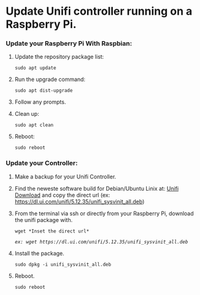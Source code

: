 # Update Unifi controller running on a Raspberry Pi.

### Update your Raspberry Pi With Raspbian:

1. Update the repository package list: 

    `sudo apt update`

2. Run the upgrade command: 

    `sudo apt dist-upgrade`

3. Follow any prompts.

4. Clean up: 

    `sudo apt clean`

5. Reboot:

    `sudo reboot`

### Update your Controller:
1. Make a backup for your Unifi Controller. 

2. Find the neweste software build for Debian/Ubuntu Linix at: [Unifi Download](https://www.ui.com/download/unifi/)
and copy the direct url (ex: https://dl.ui.com/unifi/5.12.35/unifi_sysvinit_all.deb)

3. From the terminal via ssh or directly from your Raspberry Pi, download the unifi package with.

    `wget *Inset the direct url*`
    
    *`ex: wget https://dl.ui.com/unifi/5.12.35/unifi_sysvinit_all.deb`*

4. Install the package.

    `sudo dpkg -i unifi_sysvinit_all.deb`

5. Reboot.

    `sudo reboot`

